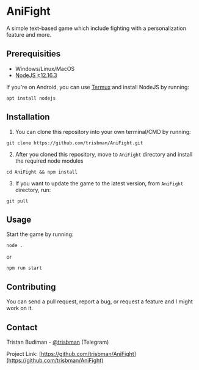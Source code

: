 # AniFight

A simple text-based game which include fighting with a personalization feature and more.

## Prerequisities
* Windows/Linux/MacOS
* [NodeJS ≥12.16.3](https://nodejs.org/)

If you're on Android, you can use [Termux](https://play.google.com/store/apps/details?id=com.termux&hl=en&gl=US) and install NodeJS by running:

```
apt install nodejs
```


## Installation

1. You can clone this repository into your own terminal/CMD by running:

```
git clone https://github.com/trisbman/AniFight.git
```

2. After you cloned this repository, move to ```AniFight``` directory
and install the required node modules

```
cd AniFight && npm install
```

3. If you want to update the game to the latest version, from ```AniFight``` directory, run:

```
git pull
```

## Usage

Start the game by running:

```
node .
```
or

```
npm run start
```

## Contributing

You can send a pull request, report a bug, or request a feature and I might work on it.

## Contact

Tristan Budiman - [@trisbman](https://t.me/trisbman) (Telegram)
<br />

Project Link: [https://github.com/trisbman/AniFight](https://github.com/trisbman/AniFight)
